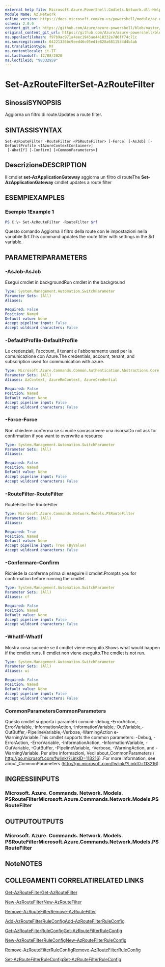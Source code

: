 ```yaml
---
external help file: Microsoft.Azure.PowerShell.Cmdlets.Network.dll-Help.xml
Module Name: Az.Network
online version: https://docs.microsoft.com/en-us/powershell/module/az.network/set-azroutefilter
schema: 2.0.0
content_git_url: https://github.com/Azure/azure-powershell/blob/master/src/Network/Network/help/Set-AzRouteFilter.md
original_content_git_url: https://github.com/Azure/azure-powershell/blob/master/src/Network/Network/help/Set-AzRouteFilter.md
ms.openlocfilehash: f97b9ac971a4eec1945ae4418332e7d6ff74c71c
ms.sourcegitcommit: 04221336bc9eed46c05ed1e828a6811534d4b4ab
ms.translationtype: MT
ms.contentlocale: it-IT
ms.lasthandoff: 12/08/2020
ms.locfileid: "98332959"
---
```

# <span data-ttu-id="d133a-101">Set-AzRouteFilter</span><span class="sxs-lookup"><span data-stu-id="d133a-101">Set-AzRouteFilter</span></span>

## <span data-ttu-id="d133a-102">Sinossi</span><span class="sxs-lookup"><span data-stu-id="d133a-102">SYNOPSIS</span></span>
<span data-ttu-id="d133a-103">Aggiorna un filtro di route.</span><span class="sxs-lookup"><span data-stu-id="d133a-103">Updates a route filter.</span></span>

## <span data-ttu-id="d133a-104">SINTASSI</span><span class="sxs-lookup"><span data-stu-id="d133a-104">SYNTAX</span></span>

```
Set-AzRouteFilter -RouteFilter <PSRouteFilter> [-Force] [-AsJob] [-DefaultProfile <IAzureContextContainer>]
 [-WhatIf] [-Confirm] [<CommonParameters>]
```

## <span data-ttu-id="d133a-105">Descrizione</span><span class="sxs-lookup"><span data-stu-id="d133a-105">DESCRIPTION</span></span>
<span data-ttu-id="d133a-106">Il cmdlet **set-AzApplicationGateway** aggiorna un filtro di route</span><span class="sxs-lookup"><span data-stu-id="d133a-106">The **Set-AzApplicationGateway** cmdlet updates a route filter</span></span>

## <span data-ttu-id="d133a-107">ESEMPI</span><span class="sxs-lookup"><span data-stu-id="d133a-107">EXAMPLES</span></span>

### <span data-ttu-id="d133a-108">Esempio 1</span><span class="sxs-lookup"><span data-stu-id="d133a-108">Example 1</span></span>
```powershell
PS C:\> Set-AzRouteFilter -RouteFilter $rf
```

<span data-ttu-id="d133a-109">Questo comando Aggiorna il filtro della route con le impostazioni nella variabile $rf.</span><span class="sxs-lookup"><span data-stu-id="d133a-109">This command updates the route filter with settings in the $rf variable.</span></span>

## <span data-ttu-id="d133a-110">PARAMETRI</span><span class="sxs-lookup"><span data-stu-id="d133a-110">PARAMETERS</span></span>

### <span data-ttu-id="d133a-111">-AsJob</span><span class="sxs-lookup"><span data-stu-id="d133a-111">-AsJob</span></span>
<span data-ttu-id="d133a-112">Esegui cmdlet in background</span><span class="sxs-lookup"><span data-stu-id="d133a-112">Run cmdlet in the background</span></span>

```yaml
Type: System.Management.Automation.SwitchParameter
Parameter Sets: (All)
Aliases:

Required: False
Position: Named
Default value: None
Accept pipeline input: False
Accept wildcard characters: False
```

### <span data-ttu-id="d133a-113">-DefaultProfile</span><span class="sxs-lookup"><span data-stu-id="d133a-113">-DefaultProfile</span></span>
<span data-ttu-id="d133a-114">Le credenziali, l'account, il tenant e l'abbonamento usati per la comunicazione con Azure.</span><span class="sxs-lookup"><span data-stu-id="d133a-114">The credentials, account, tenant, and subscription used for communication with azure.</span></span>

```yaml
Type: Microsoft.Azure.Commands.Common.Authentication.Abstractions.Core.IAzureContextContainer
Parameter Sets: (All)
Aliases: AzContext, AzureRmContext, AzureCredential

Required: False
Position: Named
Default value: None
Accept pipeline input: False
Accept wildcard characters: False
```

### <span data-ttu-id="d133a-115">-Force</span><span class="sxs-lookup"><span data-stu-id="d133a-115">-Force</span></span>
<span data-ttu-id="d133a-116">Non chiedere conferma se si vuole sovrascrivere una risorsa</span><span class="sxs-lookup"><span data-stu-id="d133a-116">Do not ask for confirmation if you want to overwrite a resource</span></span>

```yaml
Type: System.Management.Automation.SwitchParameter
Parameter Sets: (All)
Aliases:

Required: False
Position: Named
Default value: None
Accept pipeline input: False
Accept wildcard characters: False
```

### <span data-ttu-id="d133a-117">-RouteFilter</span><span class="sxs-lookup"><span data-stu-id="d133a-117">-RouteFilter</span></span>
<span data-ttu-id="d133a-118">RouteFilter</span><span class="sxs-lookup"><span data-stu-id="d133a-118">The RouteFilter</span></span>

```yaml
Type: Microsoft.Azure.Commands.Network.Models.PSRouteFilter
Parameter Sets: (All)
Aliases:

Required: True
Position: Named
Default value: None
Accept pipeline input: True (ByValue)
Accept wildcard characters: False
```

### <span data-ttu-id="d133a-119">-Confermare</span><span class="sxs-lookup"><span data-stu-id="d133a-119">-Confirm</span></span>
<span data-ttu-id="d133a-120">Richiede la conferma prima di eseguire il cmdlet.</span><span class="sxs-lookup"><span data-stu-id="d133a-120">Prompts you for confirmation before running the cmdlet.</span></span>

```yaml
Type: System.Management.Automation.SwitchParameter
Parameter Sets: (All)
Aliases: cf

Required: False
Position: Named
Default value: None
Accept pipeline input: False
Accept wildcard characters: False
```

### <span data-ttu-id="d133a-121">-WhatIf</span><span class="sxs-lookup"><span data-stu-id="d133a-121">-WhatIf</span></span>
<span data-ttu-id="d133a-122">Mostra cosa succede se il cmdlet viene eseguito.</span><span class="sxs-lookup"><span data-stu-id="d133a-122">Shows what would happen if the cmdlet runs.</span></span> <span data-ttu-id="d133a-123">Il cmdlet non viene eseguito.</span><span class="sxs-lookup"><span data-stu-id="d133a-123">The cmdlet is not run.</span></span>

```yaml
Type: System.Management.Automation.SwitchParameter
Parameter Sets: (All)
Aliases: wi

Required: False
Position: Named
Default value: None
Accept pipeline input: False
Accept wildcard characters: False
```

### <span data-ttu-id="d133a-124">CommonParameters</span><span class="sxs-lookup"><span data-stu-id="d133a-124">CommonParameters</span></span>
<span data-ttu-id="d133a-125">Questo cmdlet supporta i parametri comuni:-debug,-ErrorAction,-ErrorVariable,-InformationAction,-InformationVariable,-OutVariable,-OutBuffer,-PipelineVariable,-Verbose,-WarningAction e-WarningVariable.</span><span class="sxs-lookup"><span data-stu-id="d133a-125">This cmdlet supports the common parameters: -Debug, -ErrorAction, -ErrorVariable, -InformationAction, -InformationVariable, -OutVariable, -OutBuffer, -PipelineVariable, -Verbose, -WarningAction, and -WarningVariable.</span></span> <span data-ttu-id="d133a-126">Per altre informazioni, Vedi about_CommonParameters ( http://go.microsoft.com/fwlink/?LinkID=113216) .</span><span class="sxs-lookup"><span data-stu-id="d133a-126">For more information, see about_CommonParameters (http://go.microsoft.com/fwlink/?LinkID=113216).</span></span>

## <span data-ttu-id="d133a-127">INGRESSI</span><span class="sxs-lookup"><span data-stu-id="d133a-127">INPUTS</span></span>

### <span data-ttu-id="d133a-128">Microsoft. Azure. Commands. Network. Models. PSRouteFilter</span><span class="sxs-lookup"><span data-stu-id="d133a-128">Microsoft.Azure.Commands.Network.Models.PSRouteFilter</span></span>

## <span data-ttu-id="d133a-129">OUTPUT</span><span class="sxs-lookup"><span data-stu-id="d133a-129">OUTPUTS</span></span>

### <span data-ttu-id="d133a-130">Microsoft. Azure. Commands. Network. Models. PSRouteFilter</span><span class="sxs-lookup"><span data-stu-id="d133a-130">Microsoft.Azure.Commands.Network.Models.PSRouteFilter</span></span>

## <span data-ttu-id="d133a-131">Note</span><span class="sxs-lookup"><span data-stu-id="d133a-131">NOTES</span></span>

## <span data-ttu-id="d133a-132">COLLEGAMENTI CORRELATI</span><span class="sxs-lookup"><span data-stu-id="d133a-132">RELATED LINKS</span></span>

[<span data-ttu-id="d133a-133">Get-AzRouteFilter</span><span class="sxs-lookup"><span data-stu-id="d133a-133">Get-AzRouteFilter</span></span>](./Get-AzRouteFilter.md)

[<span data-ttu-id="d133a-134">New-AzRouteFilter</span><span class="sxs-lookup"><span data-stu-id="d133a-134">New-AzRouteFilter</span></span>](./New-AzRouteFilter.md)

[<span data-ttu-id="d133a-135">Remove-AzRouteFilter</span><span class="sxs-lookup"><span data-stu-id="d133a-135">Remove-AzRouteFilter</span></span>](./Remove-AzRouteFilter.md)

[<span data-ttu-id="d133a-136">Add-AzRouteFilterRuleConfig</span><span class="sxs-lookup"><span data-stu-id="d133a-136">Add-AzRouteFilterRuleConfig</span></span>](./Add-AzRouteFilterRuleConfig.md)

[<span data-ttu-id="d133a-137">Get-AzRouteFilterRuleConfig</span><span class="sxs-lookup"><span data-stu-id="d133a-137">Get-AzRouteFilterRuleConfig</span></span>](./Get-AzRouteFilterRuleConfig.md)

[<span data-ttu-id="d133a-138">New-AzRouteFilterRuleConfig</span><span class="sxs-lookup"><span data-stu-id="d133a-138">New-AzRouteFilterRuleConfig</span></span>](./New-AzRouteFilterRuleConfig.md)

[<span data-ttu-id="d133a-139">Remove-AzRouteFilterRuleConfig</span><span class="sxs-lookup"><span data-stu-id="d133a-139">Remove-AzRouteFilterRuleConfig</span></span>](./Remove-AzRouteFilterRuleConfig.md)

[<span data-ttu-id="d133a-140">Set-AzRouteFilterRuleConfig</span><span class="sxs-lookup"><span data-stu-id="d133a-140">Set-AzRouteFilterRuleConfig</span></span>](./Set-AzRouteFilterRuleConfig.md)
